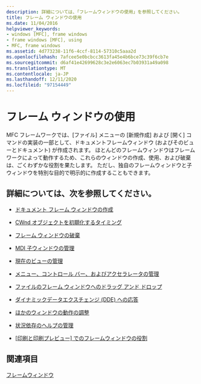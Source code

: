 ```yaml
---
description: 詳細については、「フレームウィンドウの使用」を参照してください。
title: フレーム ウィンドウの使用
ms.date: 11/04/2016
helpviewer_keywords:
- windows [MFC], frame windows
- frame windows [MFC], using
- MFC, frame windows
ms.assetid: 4d773238-11f6-4ccf-8114-57310c5aaa2d
ms.openlocfilehash: 7afcee5e0bcbcc3613fa45e4b6bce73c39f6cb7e
ms.sourcegitcommit: d6af41e42699628c3e2e6063ec7b03931a49a098
ms.translationtype: MT
ms.contentlocale: ja-JP
ms.lasthandoff: 12/11/2020
ms.locfileid: "97154449"
---
```

# <a name="using-frame-windows"></a>フレーム ウィンドウの使用

MFC フレームワークでは、[ファイル] メニューの [新規作成] および [開く] コマンドの実装の一部として、ドキュメントフレームウィンドウ (およびそのビューとドキュメント) が作成されます。 ほとんどのフレームウィンドウはフレームワークによって動作するため、これらのウィンドウの作成、使用、および破棄は、ごくわずかな役割を果たします。 ただし、独自のフレームウィンドウと子ウィンドウを特別な目的で明示的に作成することもできます。

## <a name="what-do-you-want-to-know-more-about"></a>詳細については、次を参照してください。

- [ドキュメント フレーム ウィンドウの作成](../mfc/creating-document-frame-windows.md)

- [CWnd オブジェクトを初期化するタイミング](../mfc/when-to-initialize-cwnd-objects.md)

- [フレーム ウィンドウの破棄](../mfc/destroying-frame-windows.md)

- [MDI 子ウィンドウの管理](../mfc/managing-mdi-child-windows.md)

- [現在のビューの管理](../mfc/managing-the-current-view.md)

- [メニュー、コントロール バー、およびアクセラレータの管理](../mfc/managing-menus-control-bars-and-accelerators.md)

- [ファイルのフレーム ウィンドウへのドラッグ アンド ドロップ](../mfc/dragging-and-dropping-files-in-a-frame-window.md)

- [ダイナミックデータエクスチェンジ (DDE) への応答](../mfc/responding-to-dynamic-data-exchange-dde.md)

- [ほかのウィンドウの動作の調整](../mfc/orchestrating-other-window-actions.md)

- [状況依存のヘルプの管理](../mfc/orchestrating-other-window-actions.md)

- [[印刷と印刷プレビュー] でのフレームウィンドウの役割](../mfc/orchestrating-other-window-actions.md)

## <a name="see-also"></a>関連項目

[フレームウィンドウ](../mfc/frame-windows.md)
